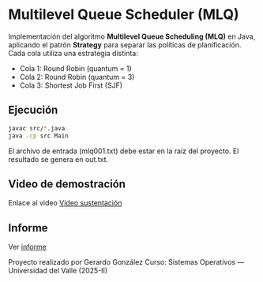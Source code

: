 # Multilevel Queue Scheduler (MLQ)

Implementación del algoritmo **Multilevel Queue Scheduling (MLQ)** en Java, aplicando el patrón **Strategy** para separar las políticas de planificación.  
Cada cola utiliza una estrategia distinta:
- Cola 1: Round Robin (quantum = 1)
- Cola 2: Round Robin (quantum = 3)
- Cola 3: Shortest Job First (SJF)

## Ejecución

```bash
javac src/*.java
java -cp src Main
```

El archivo de entrada (mlq001.txt) debe estar en la raíz del proyecto.
El resultado se genera en out.txt.

## Video de demostración
Enlace al video [Video sustentación](https://youtu.be/hlf7ez7I2h0)

## Informe
Ver [informe](Informe.md)

Proyecto realizado por Gerardo González
Curso: Sistemas Operativos — Universidad del Valle (2025-II)
